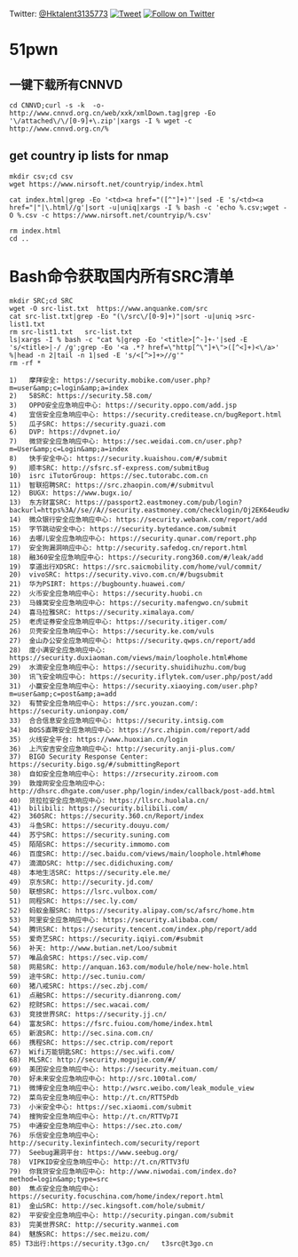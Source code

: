 Twitter: [@Hktalent3135773](https://twitter.com/intent/follow?screen_name=Hktalent3135773)
[![Tweet](https://img.shields.io/twitter/url/http/Hktalent3135773.svg?style=social)](https://twitter.com/intent/tweet?original_referer=https%3A%2F%2Fdeveloper.twitter.com%2Fen%2Fdocs%2Ftwitter-for-websites%2Ftweet-button%2Foverview&ref_src=twsrc%5Etfw&text=myhktools%20-%20Automated%20Pentest%20Recon%20Scanner%20%40Hktalent3135773&tw_p=tweetbutton&url=https%3A%2F%2Fgithub.com%2Fhktalent%2Fmyhktools)
[![Follow on Twitter](https://img.shields.io/twitter/follow/Hktalent3135773.svg?style=social&label=Follow)](https://twitter.com/intent/follow?screen_name=Hktalent3135773)
# 51pwn

## 一键下载所有CNNVD
```
cd CNNVD;curl -s -k  -o- http://www.cnnvd.org.cn/web/xxk/xmlDown.tag|grep -Eo '\/attached\/\/[0-9]+\.zip'|xargs -I % wget -c http://www.cnnvd.org.cn/%
```

## get country ip lists for nmap

```
mkdir csv;cd csv
wget https://www.nirsoft.net/countryip/index.html

cat index.html|grep -Eo '<td><a href="([^"]+)"'|sed -E 's/<td><a href="|"|\.html//g'|sort -u|uniq|xargs -I % bash -c 'echo %.csv;wget -O %.csv -c https://www.nirsoft.net/countryip/%.csv'

rm index.html
cd ..

```

# Bash命令获取国内所有SRC清单
```
mkdir SRC;cd SRC
wget -O src-list.txt  https://www.anquanke.com/src
cat src-list.txt|grep -Eo "(\/src\/[0-9]+)"|sort -u|uniq >src-list1.txt
rm src-list1.txt   src-list.txt
ls|xargs -I % bash -c "cat %|grep -Eo '<title>[^-]+-'|sed -E 's/<title>|-/ /g';grep -Eo '<a .*? href=\"http[^\"]+\">([^<]+)<\/a>' %|head -n 2|tail -n 1|sed -E 's/<[^>]+>//g'"
rm -rf *
```
	1)	 摩拜安全: https://security.mobike.com/user.php?m=user&amp;c=login&amp;a=index
	2)	 58SRC: https://security.58.com/
	3)	 OPPO安全应急响应中心: https://security.oppo.com/add.jsp
	4)	 宜信安全应急响应中心: https://security.creditease.cn/bugReport.html
	5)	 瓜子SRC: https://security.guazi.com
	6)	 DVP: https://dvpnet.io/
	7)	 微贷安全应急响应中心: https://sec.weidai.com.cn/user.php?m=User&amp;c=Login&amp;a=index
	8)	 快手安全中心: https://security.kuaishou.com/#/submit
	9)	 顺丰SRC: http://sfsrc.sf-express.com/submitBug
	10)	 isrc iTutorGroup: https://sec.tutorabc.com.cn
	11)	 智联招聘SRC: https://src.zhaopin.com/#/submitvul
	12)	 BUGX: https://www.bugx.io/
	13)	 东方财富SRC: https://passport2.eastmoney.com/pub/login?backurl=https%3A//se//A//security.eastmoney.com/checklogin/Oj2EK64eudkAwPvb8whTTvUWqkDW87hPs3tcMijf
	14)	 微众银行安全应急响应中心: https://security.webank.com/report/add
	15)	 字节跳动安全中心: https://security.bytedance.com/submit
	16)	 去哪儿安全应急响应中心: https://security.qunar.com/report.php
	17)	 安全狗漏洞响应中心: http://security.safedog.cn/report.html
	18)	 融360安全应急响应中心: https://security.rong360.com/#/leak/add
	19)	 享道出行XDSRC: https://src.saicmobility.com/home/vul/commit/
	20)	 vivoSRC: https://security.vivo.com.cn/#/bugsubmit
	21)	 华为PSIRT: https://bugbounty.huawei.com/
	22)	 火币安全应急响应中心: https://security.huobi.cn
	23)	 马蜂窝安全应急响应中心: https://security.mafengwo.cn/submit
	24)	 喜马拉雅SRC: https://security.ximalaya.com/
	25)	 老虎证券安全应急响应中心: https://security.itiger.com/
	26)	 贝壳安全应急响应中心: https://security.ke.com/vuls
	27)	 金山办公安全应急响应中心: https://security.qwps.cn/report/add
	28)	 度小满安全应急响应中心: https://security.duxiaoman.com/views/main/loophole.html#home
	29)	 水滴安全应急响应中心: https://security.shuidihuzhu.com/bug
	30)	 讯飞安全响应中心: https://security.iflytek.com/user.php/post/add
	31)	 小赢安全应急响应中心: https://security.xiaoying.com/user.php?m=user&amp;c=post&amp;a=add
	32)	 有赞安全应急响应中心: https://src.youzan.com/: https://security.unionpay.com/
	33)	 合合信息安全应急响应中心: https://security.intsig.com
	34)	 BOSS直聘安全应急响应中心: https://src.zhipin.com/report/add
	35)	 火线安全平台: https://www.huoxian.cn/login
	36)	 上汽安吉安全应急响应中心: http://security.anji-plus.com/
	37)	 BIGO Security Response Center: https://security.bigo.sg/#/submittingReport
	38)	 自如安全应急响应中心: https://zrsecurity.ziroom.com
	39)	 敦煌网安全应急响应中心: http://dhsrc.dhgate.com/user.php/login/index/callback/post-add.html
	40)	 货拉拉安全应急响应中心: https://llsrc.huolala.cn/
	41)	 bilibili: https://security.bilibili.com/
	42)	 360SRC: https://security.360.cn/Report/index
	43)	 斗鱼SRC: https://security.douyu.com/
	44)	 苏宁SRC: https://security.suning.com
	45)	 陌陌SRC: https://security.immomo.com
	46)	 百度SRC: http://sec.baidu.com/views/main/loophole.html#home
	47)	 滴滴DSRC: http://sec.didichuxing.com/
	48)	 本地生活SRC: https://security.ele.me/
	49)	 京东SRC: http://security.jd.com/
	50)	 联想SRC: https://lsrc.vulbox.com/
	51)	 同程SRC: https://sec.ly.com/
	52)	 蚂蚁金服SRC: https://security.alipay.com/sc/afsrc/home.htm
	53)	 阿里安全应急响应中心: https://security.alibaba.com/
	54)	 腾讯SRC: https://security.tencent.com/index.php/report/add
	55)	 爱奇艺SRC: https://security.iqiyi.com/#submit
	56)	 补天: http://www.butian.net/Loo/submit
	57)	 唯品会SRC: https://sec.vip.com/
	58)	 网易SRC: http://anquan.163.com/module/hole/new-hole.html
	59)	 途牛SRC: http://sec.tuniu.com/
	60)	 猪八戒SRC: https://sec.zbj.com/
	61)	 点融SRC: https://security.dianrong.com/
	62)	 挖财SRC: https://sec.wacai.com/
	63)	 竞技世界SRC: https://security.jj.cn/
	64)	 富友SRC: https://fsrc.fuiou.com/home/index.html
	65)	 新浪SRC: http://sec.sina.com.cn/
	66)	 携程SRC: https://sec.ctrip.com/report
	67)	 Wifi万能钥匙SRC: https://sec.wifi.com/
	68)	 MLSRC: http://security.mogujie.com/#/
	69)	 美团安全应急响应中心: https://security.meituan.com/
	70)	 好未来安全应急响应中心: http://src.100tal.com/
	71)	 微博安全应急响应中心: http://wsrc.weibo.com/leak_module_view
	72)	 菜鸟安全应急响应中心: http://t.cn/RTT5Pdb
	73)	 小米安全中心: https://sec.xiaomi.com/submit
	74)	 搜狗安全应急响应中心: http://t.cn/RTTVp7I
	75)	 中通安全应急响应中心: https://sec.zto.com/
	76)	 乐信安全应急响应中心: http://security.lexinfintech.com/security/report
	77)	 Seebug漏洞平台: https://www.seebug.org/
	78)	 VIPKID安全应急响应中心: http://t.cn/RTTV3fU
	79)	 你我贷安全应急响应中心: http://www.niwodai.com/index.do?method=login&amp;type=src
	80)	 焦点安全应急响应中心: https://security.focuschina.com/home/index/report.html
	81)	 金山SRC: http://sec.kingsoft.com/hole/submit/
	82)	 平安安全应急响应中心: http://security.pingan.com/submit
	83)	 完美世界SRC: http://security.wanmei.com
	84)	 魅族SRC: https://sec.meizu.com/
	85)	T3出行:https://security.t3go.cn/   t3src@t3go.cn
